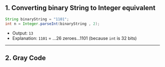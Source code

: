 ## 1. Converting binary String to Integer equivalent
```java
String binaryString = "1101";
int n = Integer.parseInt(binaryString , 2); 
```
- Output: `13`
- Explanation: `1101` = ...26 zeroes...1101 (because `int` is 32 bits)
__________________
## 2. Gray Code
